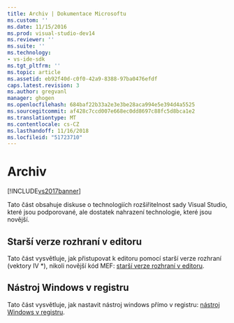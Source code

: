 ```yaml
---
title: Archiv | Dokumentace Microsoftu
ms.custom: ''
ms.date: 11/15/2016
ms.prod: visual-studio-dev14
ms.reviewer: ''
ms.suite: ''
ms.technology:
- vs-ide-sdk
ms.tgt_pltfrm: ''
ms.topic: article
ms.assetid: eb92f40d-c0f0-42a9-8388-97ba0476efdf
caps.latest.revision: 3
ms.author: gregvanl
manager: ghogen
ms.openlocfilehash: 684baf22b33a2e3e3be28aca994e5e394d4a5525
ms.sourcegitcommit: af428c7ccd007e668ec0dd8697c88fc5d8bca1e2
ms.translationtype: MT
ms.contentlocale: cs-CZ
ms.lasthandoff: 11/16/2018
ms.locfileid: "51723710"
---
```

# <a name="archive"></a>Archiv
[!INCLUDE[vs2017banner](../includes/vs2017banner.md)]

Tato část obsahuje diskuse o technologiích rozšiřitelnost sady Visual Studio, které jsou podporované, ale dostatek nahrazení technologie, které jsou novější.  
  
## <a name="legacy-interfaces-in-the-editor"></a>Starší verze rozhraní v editoru  
 Tato část vysvětluje, jak přistupovat k editoru pomocí starší verze rozhraní (vektory IV *), nikoli novější kód MEF: [starší verze rozhraní v editoru](../extensibility/legacy-interfaces-in-the-editor.md).  
  
## <a name="tool-windows-in-the-registry"></a>Nástroj Windows v registru  
 Tato část vysvětluje, jak nastavit nástroj windows přímo v registru: [nástroj Windows v registru](../extensibility/tool-windows-in-the-registry.md).

